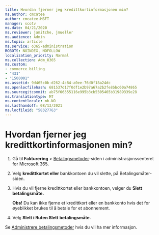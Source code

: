 ```yaml
---
title: Hvordan fjerner jeg kredittkortinformasjonen min?
ms.author: cmcatee
author: cmcatee-MSFT
manager: scotv
ms.date: 04/21/2020
ms.reviewer: jamitche, jmueller
ms.audience: Admin
ms.topic: article
ms.service: o365-administration
ROBOTS: NOINDEX, NOFOLLOW
localization_priority: Normal
ms.collection: Adm_O365
ms.custom:
- commerce_billing
- "431"
- "1500001"
ms.assetid: 9d465c0b-d262-4c84-a0ee-76d0f18a24dc
ms.openlocfilehash: 681537d17f0df1e2b97a67a2b2fe8bbc60a74865
ms.sourcegitcommit: ab75f66355116e995b3cb5505465b31989339e28
ms.translationtype: MT
ms.contentlocale: nb-NO
ms.lasthandoff: 08/13/2021
ms.locfileid: "58327763"
---
```

# <a name="how-do-i-remove-my-credit-card-information"></a>Hvordan fjerner jeg kredittkortinformasjonen min?

1. Gå til **Fakturering** \> [Betalingsmetoder](https://go.microsoft.com/fwlink/p/?linkid=2018806)-siden i administrasjonssenteret for Microsoft 365.

2. Velg **kredittkortet eller** bankkontoen du vil slette, på Betalingsmåter-siden.

3. Hvis du vil fjerne kredittkortet eller bankkontoen, velger du **Slett betalingsmåte.**

    **Obs!** Du kan ikke fjerne et kredittkort eller en bankkonto hvis det for øyeblikket brukes til å betale for et abonnement.

4. Velg **Slett i Ruten Slett** **betalingsmåte.**

Se [Administrere betalingsmetoder](https://docs.microsoft.com/microsoft-365/commerce/billing-and-payments/manage-payment-methods) hvis du vil ha mer informasjon. 
